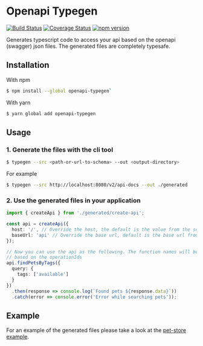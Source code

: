 # Openapi Typegen
[![Build Status](https://travis-ci.org/TobiasWalle/openapi-typegen.svg?branch=master)](https://travis-ci.org/TobiasWalle/openapi-typegen)
[![Coverage Status](https://coveralls.io/repos/github/TobiasWalle/openapi-typegen/badge.svg?branch=master)](https://coveralls.io/github/TobiasWalle/openapi-typegen?branch=master)
[![npm version](https://badge.fury.io/js/openapi-typegen.svg)](https://badge.fury.io/js/openapi-typegen)

Generates typescript code to access your api based on the openapi (swagger) json files.
The generated files are completely typesafe.

## Installation
With npm
```bash
$ npm install --global openapi-typegen`
```
With yarn
```bash
$ yarn global add openapi-typegen
```

## Usage
### 1. Generate the files with the cli tool
```bash
$ typegen --src <path-or-url-to-schema> --out <output-directory>
```
For example
```bash
$ typegen --src http://localhost:8080/v2/api-docs --out ./generated 
```

### 2. Use the generated files in your application
```typescript
import { createApi } from './generated/create-api';

const api = createApi({
  host: '/', // Override the host, the default is the value from the schema
  baseUrl: 'api' // Override the base url, default is the base url from the schema
});

// Now you can use the api as the following. The function names will be generated
// based on the operationIds
api.findPetsByTags({
  query: {
    tags: ['available']
  }
})
  .then(response => console.log(`Found pets ${response.data}`))
  .catch(error => console.error('Error while searching pets'));
```

## Example
For an example of the generated files please take a look at the [pet-store example](./examples/pet-store).

